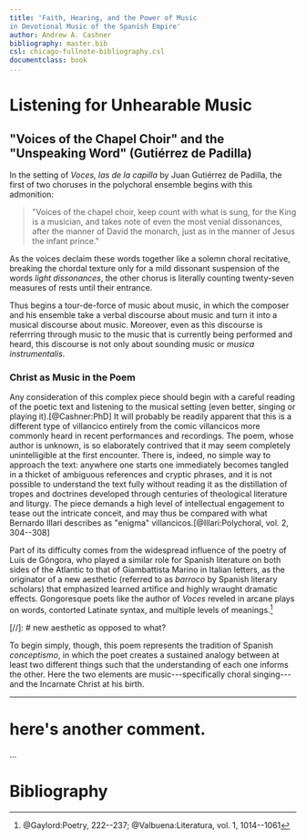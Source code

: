 ```yaml
---
title: 'Faith, Hearing, and the Power of Music 
in Devotional Music of the Spanish Empire'
author: Andrew A. Cashner
bibliography: master.bib
csl: chicago-fullnote-bibliography.csl
documentclass: book
...
```


# Listening for Unhearable Music

## "Voices of the Chapel Choir" and the "Unspeaking Word" (Gutiérrez de Padilla) 

In the setting of *Voces, las de la capilla* by Juan Gutiérrez de Padilla, the
first of two choruses in the polychoral ensemble begins with this admonition:

> "Voices of the chapel choir, keep count with what is sung, 
> for the King is a musician, and takes note of even the most venial dissonances, 
> after the manner of David the monarch, 
> just as in the manner of Jesus the infant prince."

As the voices declaim these words together like a solemn choral recitative,
breaking the chordal texture only for a mild dissonant suspension of the words
*light dissonances*, the other chorus is literally counting twenty-seven
measures of rests until their entrance.

Thus begins a tour-de-force of music about music, in which the composer and his
ensemble take a verbal discourse about music and turn it into a musical
discourse about music.
Moreover, even as this discourse is referrring through music to the music that
is currently being performed and heard, this discourse is not only about
sounding music or *musica instrumentalis*.

###  Christ as Music in the Poem

Any consideration of this complex piece should begin with a careful reading of
the poetic text and listening to the musical setting (even better, singing or
playing it).[@Cashner:PhD]
It will probably be readily apparent that this is a different type of
villancico entirely from the comic villancicos more commonly heard in recent
performances and recordings.
The poem, whose author is unknown, is so elaborately contrived that it may seem
completely unintelligible at the first encounter. 
There is, indeed, no simple way to approach the text: anywhere one starts one
immediately becomes tangled in a thicket of ambiguous references and cryptic
phrases, and it is not possible to understand the text fully without reading it
as the distillation of tropes and doctrines developed through centuries of
theological literature and liturgy.
The piece demands a high level of intellectual engagement to tease out the
intricate conceit, and may thus be compared with what Bernardo Illari describes
as "enigma" villancicos.[@Illari:Polychoral, vol. 2, 304--308]

Part of its difficulty comes from the widespread influence of the poetry of Luis
de Góngora, who played a similar role for Spanish literature on both sides of
the Atlantic to that of Giambattista Marino in Italian letters, as the
originator of a new aesthetic (referred to as *barroco* by Spanish literary
scholars) <!--- namely? -->
that emphasized learned artifice and highly wraught dramatic effects.
Gongoresque poets like the author of *Voces* reveled in arcane plays
on words, contorted Latinate syntax, and multiple levels of
meanings.[^conceptismo]

[^conceptismo]: @Gaylord:Poetry, 222--237; 
@Valbuena:Literatura, vol. 1, 1014--1061

[//]: # new aesthetic as opposed to what?

To begin simply, though, this poem represents the tradition of Spanish
*conceptismo*, in which the poet creates a sustained analogy between at
least two different things such that the understanding of each one informs the
other.
Here the two elements are music---specifically choral singing---and the
Incarnate Christ at his birth.

---
# here's another comment.
...

# Bibliography
